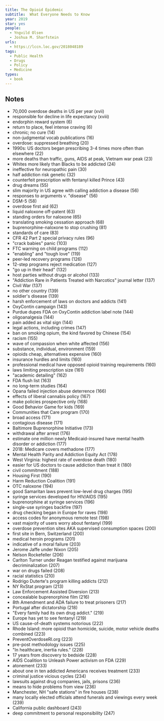 ```yaml
---
title: The Opioid Epidemic
subtitle:  What Everyone Needs to Know
year: 2019
star: yes
people:
  - Yngvild Olsen
  - Joshua M. Sharfstein
urls:
  - https://lccn.loc.gov/2018048189
tags:
  - Public Health
  - Drugs
  - Policy
  - Medicine
types:
  - book
---
```


## Notes
- 70,000 overdose deaths in US per year  (xvii)
- responsible for decline in life expectancy  (xviii)
- endorphin reward system  (6)
- return to place, feel intense craving  (6)
- chronic; no cure  (14)
- non-judgmental vocab publications  (16)
- overdose: suppressed breathing  (20)
- 1990s: US doctors began prescribing 3-4 times more often than elsewhere  (22)
- more deaths than traffic, guns, AIDS at peak, Vietnam war peak  (23)
- Whites more likely than Blacks to be addicted  (24)
- ineffective for neuropathic pain  (30)
- half addiction risk genetic  (32)
- counterfeit prescription with fentanyl killed Prince  (43)
- drug dreams  (55)
- slim majority in US agree with calling addiction a disease  (56)
- responses to arguments v. "disease"  (56)
- DSM-5  (58)
- overdose first aid  (62)
- liquid naloxone off-patent  (63)
- standing orders for naloxone  (65)
- translating smoking cessation approach  (68)
- buprenorphine-naloxone to stop crushing  (81)
- standards of care  (83)
- CFR 42 Part 2 special privacy rules  (96)
- "crack babies" panic  (103)
- FTC warning on child programs  (112)
- "enabling" and "tough love"  (119)
- peer-led recovery programs  (126)
- 12-step programs reject medication  (127)
- "go up in their head"  (132)
- host parties without drugs or alcohol  (133)
- "Addiction Rare in Patients Treated with Narcotics" journal letter  (137)
- Civil War  (137)
- no other country  (139)
- soldier's disease  (139)
- harsh enforcement of laws on doctors and addicts  (141)
- OxyContin campaign  (143)
- Purdue dupes FDA on OxyContin addiction label note  (144)
- oligoanalgesia  (144)
- pain added as vital sign  (144)
- legal actions, including crimes  (147)
- ban on smoking opium, the kind favored by Chinese  (154)
- racism  (155)
- wave of compassion when white affected  (156)
- substance, individual, environment  (159)
- opioids cheap, alternatives expensive  (160)
- insurance hurdles and limits  (160)
- professional medical have opposed opioid training requirements  (160)
- laws limiting prescription size  (161)
- "academic detailing"  (162)
- FDA flush list  (163)
- no long-term studies  (164)
- Opana failed injection abuse deterrence  (166)
- effects of liberal cannabis policy  (167)
- make policies prospective only  (168)
- Good Behavior Game for kids  (169)
- Communities that Care program  (170)
- broad access  (171)
- contagious disease  (171)
- Baltimore Buprenorphine Initiative  (173)
- withdrawal after arrest  (176)
- estimate one million newly Medicaid-insured have mental health disorder or addiction  (177)
- 2018: Medicare covers methadone  (177)
- Mental Health Parity and Addiction Equity Act  (178)
- West Virginia: highest rate of overdose death  (180)
- easier for US doctors to cause addiction than treat it  (180)
- civil commitment  (188)
- Housing First  (190)
- Harm Reduction Coalition  (191)
- OTC naloxone  (194)
- good Samaritan laws prevent low-level drug charges  (195)
- syringe services developed for HIV/AIDS  (195)
- buprenorphine at syringe services  (196)
- single-use syringes backfire  (197)
- drug checking began in Europe for raves  (198)
- access codes for anonymous remote test  (198)
- vast majority of users worry about fentanyl  (199)
- overdose prevention sites AKA supervised consumption spaces  (200)
- first site in Bern, Switzerland  (200)
- medical heroin programs  (201)
- indicative of a moral failure  (203)
- Jerome Jaffe under Nixon  (205)
- Nelson Rockefeller  (206)
- Carlton Turner under Reagan testified against marijuana decriminalization  (207)
- war on drugs failed  (208)
- racial statistics  (210)
- Rodrigo Duterte's program killing addicts  (212)
- NY RxStat program  (213)
- Law Enforcement Assisted Diversion  (213)
- concealable buprenorphine film  (216)
- 8th Amendment and ADA failure to treat prisoners  (217)
- Portugal after dictatorship  (218)
- "Every family had its own drug addict."  (219)
- Europe has yet to see fentanyl  (219)
- US cause-of-death systems notorious  (222)
- Rhode Island: more opioid than homicide, suicide, motor vehicle deaths combined  (223)
- PreventOverdoseRI.org  (223)
- pre-post methodology issues  (225)
- "In healthcare, inertia rules."  (228)
- 17 years from discovery to bedside  (228)
- AIDS Coalition to Unleash Power activism on FDA  (229)
- atonement  (233)
- about one in ten addicted Americans receives treatment  (233)
- criminal justice vicious cycles  (234)
- lawsuits against drug companies, jails, prisons  (236)
- means to hide problems from view  (236)
- Manchester, NH "safe stations" in fire houses  (238)
- many locally elected officials attend funerals and viewings every week  (239)
- California public dashboard  (243)
- deep commitment to personal responsibility  (247)
